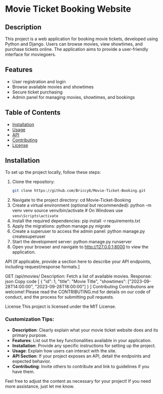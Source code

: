 # Movie Ticket Booking Website

## Description

This project is a web application for booking movie tickets, developed using Python and Django. Users can browse movies, view showtimes, and purchase tickets online. The application aims to provide a user-friendly interface for moviegoers.

## Features

- User registration and login
- Browse available movies and showtimes
- Secure ticket purchasing
- Admin panel for managing movies, showtimes, and bookings

## Table of Contents

- [Installation](#installation)
- [Usage](#usage)
- [API](#api)
- [Contributing](#contributing)
- [License](#license)

## Installation

To set up the project locally, follow these steps:

1. Clone the repository:
   ```bash
   git clone https://github.com/Briccy6/Movie-Ticket-Booking.git
2. Navigate to the project directory:
   cd Movie-Ticket-Booking
3. Create a virtual environment (optional but recommended):
   python -m venv venv
source venv/bin/activate  # On Windows use `venv\Scripts\activate`
4. Install the required dependencies:
   pip install -r requirements.txt
5. Apply the migrations:
   python manage.py migrate
6. Create a superuser to access the admin panel:
   python manage.py createsuperuser
7. Start the development server:
   python manage.py runserver
8. Open your browser and navigate to http://127.0.0.1:8000 to view the application.

API
[If applicable, provide a section here to describe your API endpoints, including request/response formats.]

GET /api/movies/
Description: Fetch a list of available movies.
Response:
json
Copy code
[
  {
    "id": 1,
    "title": "Movie Title",
    "showtimes": ["2023-09-28T14:00:00", "2023-09-28T18:00:00"]
  }
]
Contributing
Contributions are welcome! Please read the CONTRIBUTING.md for details on our code of conduct, and the process for submitting pull requests.

License
This project is licensed under the MIT License.

### Customization Tips:
- **Description**: Clearly explain what your movie ticket website does and its primary purpose.
- **Features**: List out the key functionalities available in your application.
- **Installation**: Provide any specific instructions for setting up the project.
- **Usage**: Explain how users can interact with the site.
- **API Section**: If your project exposes an API, detail the endpoints and expected behavior.
- **Contributing**: Invite others to contribute and link to guidelines if you have them.

Feel free to adjust the content as necessary for your project! If you need more assistance, just let me know.

